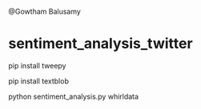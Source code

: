 @Gowtham Balusamy

# sentiment_analysis_twitter

pip install tweepy

pip install textblob

python sentiment_analysis.py whirldata
